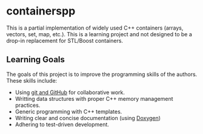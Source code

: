 # containerspp

This is a partial implementation of widely used C++ containers (arrays, vectors,
set, map, etc.). This is a learning project and not designed to be a drop-in
replacement for STL/Boost containers.

## Learning Goals

The goals of this project is to improve the programming skills of the authors.
These skills include:

* Using [git and GitHub][poets] for collaborative work.
* Writting data structures with proper C++ memory management practices.
* Generic programming with C++ templates.
* Writing clear and concise documentation (using [Doxygen][dox])
* Adhering to test-driven development.

[dox]: http://www.stack.nl/~dimitri/doxygen/
[poets]: https://www.youtube.com/playlist?list=PLRqwX-V7Uu6ZF9C0YMKuns9sLDzK6zoiV
